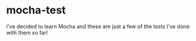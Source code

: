# mocha-test

I've decided to learn Mocha and these are just a few of the tests I've done with them so far!
